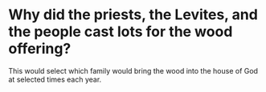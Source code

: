 # Why did the priests, the Levites, and the people cast lots for the wood offering?

This would select which family would bring the wood into the house of God at selected times each year.
